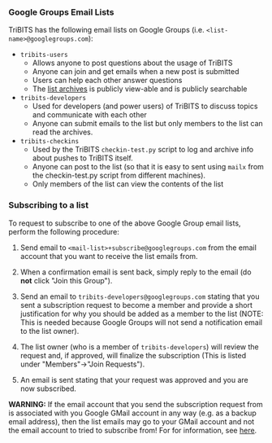 ###  Google Groups Email Lists

TriBITS has the following email lists on Google Groups (i.e. `<list-name>@googlegroups.com`):
* `tribits-users`
  - Allows anyone to post questions about the usage of TriBITS
  - Anyone can join and get emails when a new post is submitted
  - Users can help each other answer questions
  - The [list archives](https://groups.google.com/forum/#!forum/tribits-users) is publicly view-able and is publicly searchable
* `tribits-developers`
  - Used for developers (and power users) of TriBITS to discuss topics and communicate with each other
  - Anyone can submit emails to the list but only members to the list can read the archives.
* `tribits-checkins`
  - Used by the TriBITS `checkin-test.py` script to log and archive info about pushes to TriBITS itself.
  - Anyone can post to the list (so that it is easy to sent using `mailx` from the checkin-test.py script from different machines).
  - Only members of the list can view the contents of the list

### Subscribing to a list

To request to subscribe to one of the above Google Group email lists, perform the following procedure:

1. Send email to `<mail-list>+subscribe@googlegroups.com` from the email account that you want to receive the list emails from.

2. When a confirmation email is sent back, simply reply to the email (do **not** click "Join this Group").

3. Send an email to `tribits-developers@googlegroups.com` stating that you sent a subscription request to become a member and provide a short justification for why you should be added as a member to the list (NOTE: This is needed because Google Groups will not send a notification email to the list owner).

4. The list owner (who is a member of `tribits-developers`) will review the request and, if approved, will finalize the subscription (This is listed under "Members"->"Join Requests").

5. An email is sent stating that your request was approved and you are now subscribed.

**WARNING:** If the email account that you send the subscription request from is associated with you Google GMail account in any way (e.g. as a backup email address), then the list emails may go to your GMail account and not the email account to tried to subscribe from!  For for information, see [here](http://thisfred.blogspot.com/2009/02/subscribing-to-google-groups-with-non.html).

